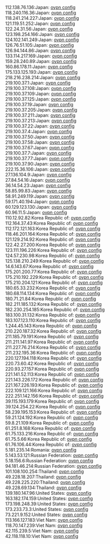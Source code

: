112.138.76.136:Japan: [ovpn config](vpn/112_138_76_136.ovpn)  
118.240.116.36:Japan: [ovpn config](vpn/118_240_116_36.ovpn)  
118.241.214.227:Japan: [ovpn config](vpn/118_241_214_227.ovpn)  
121.119.51.252:Japan: [ovpn config](vpn/121_119_51_252.ovpn)  
122.24.31.56:Japan: [ovpn config](vpn/122_24_31_56.ovpn)  
123.198.254.166:Japan: [ovpn config](vpn/123_198_254_166.ovpn)  
124.102.141.249:Japan: [ovpn config](vpn/124_102_141_249.ovpn)  
126.76.51.105:Japan: [ovpn config](vpn/126_76_51_105.ovpn)  
126.94.144.86:Japan: [ovpn config](vpn/126_94_144_86.ovpn)  
133.114.217.169:Japan: [ovpn config](vpn/133_114_217_169.ovpn)  
159.28.240.89:Japan: [ovpn config](vpn/159_28_240_89.ovpn)  
160.86.178.11:Japan: [ovpn config](vpn/160_86_178_11.ovpn)  
175.133.125.193:Japan: [ovpn config](vpn/175_133_125_193.ovpn)  
218.216.238.214:Japan: [ovpn config](vpn/218_216_238_214.ovpn)  
219.100.37.1:Japan: [ovpn config](vpn/219_100_37_1.ovpn)  
219.100.37.108:Japan: [ovpn config](vpn/219_100_37_108.ovpn)  
219.100.37.109:Japan: [ovpn config](vpn/219_100_37_109.ovpn)  
219.100.37.125:Japan: [ovpn config](vpn/219_100_37_125.ovpn)  
219.100.37.19:Japan: [ovpn config](vpn/219_100_37_19.ovpn)  
219.100.37.205:Japan: [ovpn config](vpn/219_100_37_205.ovpn)  
219.100.37.211:Japan: [ovpn config](vpn/219_100_37_211.ovpn)  
219.100.37.213:Japan: [ovpn config](vpn/219_100_37_213.ovpn)  
219.100.37.22:Japan: [ovpn config](vpn/219_100_37_22.ovpn)  
219.100.37.4:Japan: [ovpn config](vpn/219_100_37_4.ovpn)  
219.100.37.50:Japan: [ovpn config](vpn/219_100_37_50.ovpn)  
219.100.37.58:Japan: [ovpn config](vpn/219_100_37_58.ovpn)  
219.100.37.67:Japan: [ovpn config](vpn/219_100_37_67.ovpn)  
219.100.37.7:Japan: [ovpn config](vpn/219_100_37_7.ovpn)  
219.100.37.77:Japan: [ovpn config](vpn/219_100_37_77.ovpn)  
219.100.37.90:Japan: [ovpn config](vpn/219_100_37_90.ovpn)  
222.15.36.106:Japan: [ovpn config](vpn/222_15_36_106.ovpn)  
27.136.104.9:Japan: [ovpn config](vpn/27_136_104_9.ovpn)  
27.84.54.16:Japan: [ovpn config](vpn/27_84_54_16.ovpn)  
36.14.54.23:Japan: [ovpn config](vpn/36_14_54_23.ovpn)  
58.85.99.83:Japan: [ovpn config](vpn/58_85_99_83.ovpn)  
58.91.249.119:Japan: [ovpn config](vpn/58_91_249_119.ovpn)  
59.171.40.194:Japan: [ovpn config](vpn/59_171_40_194.ovpn)  
60.129.123.130:Japan: [ovpn config](vpn/60_129_123_130.ovpn)  
60.96.11.5:Japan: [ovpn config](vpn/60_96_11_5.ovpn)  
110.12.92.82:Korea Republic of: [ovpn config](vpn/110_12_92_82.ovpn)  
112.164.37.43:Korea Republic of: [ovpn config](vpn/112_164_37_43.ovpn)  
112.172.121.163:Korea Republic of: [ovpn config](vpn/112_172_121_163.ovpn)  
118.46.201.164:Korea Republic of: [ovpn config](vpn/118_46_201_164.ovpn)  
121.129.214.92:Korea Republic of: [ovpn config](vpn/121_129_214_92.ovpn)  
122.42.27.200:Korea Republic of: [ovpn config](vpn/122_42_27_200.ovpn)  
123.111.196.226:Korea Republic of: [ovpn config](vpn/123_111_196_226.ovpn)  
124.57.230.98:Korea Republic of: [ovpn config](vpn/124_57_230_98.ovpn)  
125.138.210.249:Korea Republic of: [ovpn config](vpn/125_138_210_249.ovpn)  
14.6.143.67:Korea Republic of: [ovpn config](vpn/14_6_143_67.ovpn)  
175.201.200.77:Korea Republic of: [ovpn config](vpn/175_201_200_77.ovpn)  
175.210.192.229:Korea Republic of: [ovpn config](vpn/175_210_192_229.ovpn)  
175.210.204.121:Korea Republic of: [ovpn config](vpn/175_210_204_121.ovpn)  
180.65.33.232:Korea Republic of: [ovpn config](vpn/180_65_33_232.ovpn)  
180.68.114.134:Korea Republic of: [ovpn config](vpn/180_68_114_134.ovpn)  
180.71.21.84:Korea Republic of: [ovpn config](vpn/180_71_21_84.ovpn)  
182.211.185.132:Korea Republic of: [ovpn config](vpn/182_211_185_132.ovpn)  
182.230.254.185:Korea Republic of: [ovpn config](vpn/182_230_254_185.ovpn)  
183.100.31.132:Korea Republic of: [ovpn config](vpn/183_100_31_132.ovpn)  
183.107.123.110:Korea Republic of: [ovpn config](vpn/183_107_123_110.ovpn)  
1.244.45.143:Korea Republic of: [ovpn config](vpn/1_244_45_143.ovpn)  
210.220.187.32:Korea Republic of: [ovpn config](vpn/210_220_187_32.ovpn)  
211.185.79.191:Korea Republic of: [ovpn config](vpn/211_185_79_191.ovpn)  
211.211.141.97:Korea Republic of: [ovpn config](vpn/211_211_141_97.ovpn)  
211.227.76.214:Korea Republic of: [ovpn config](vpn/211_227_76_214.ovpn)  
211.232.195.36:Korea Republic of: [ovpn config](vpn/211_232_195_36.ovpn)  
220.127.194.118:Korea Republic of: [ovpn config](vpn/220_127_194_118.ovpn)  
220.73.60.42:Korea Republic of: [ovpn config](vpn/220_73_60_42.ovpn)  
220.93.27.157:Korea Republic of: [ovpn config](vpn/220_93_27_157.ovpn)  
221.141.52.113:Korea Republic of: [ovpn config](vpn/221_141_52_113.ovpn)  
221.143.226.172:Korea Republic of: [ovpn config](vpn/221_143_226_172.ovpn)  
221.167.226.193:Korea Republic of: [ovpn config](vpn/221_167_226_193.ovpn)  
222.109.121.166:Korea Republic of: [ovpn config](vpn/222_109_121_166.ovpn)  
222.251.142.156:Korea Republic of: [ovpn config](vpn/222_251_142_156.ovpn)  
39.115.193.179:Korea Republic of: [ovpn config](vpn/39_115_193_179.ovpn)  
39.124.254.22:Korea Republic of: [ovpn config](vpn/39_124_254_22.ovpn)  
58.239.195.153:Korea Republic of: [ovpn config](vpn/58_239_195_153.ovpn)  
59.21.124.192:Korea Republic of: [ovpn config](vpn/59_21_124_192.ovpn)  
59.8.21.109:Korea Republic of: [ovpn config](vpn/59_8_21_109.ovpn)  
61.251.8.168:Korea Republic of: [ovpn config](vpn/61_251_8_168.ovpn)  
61.75.133.216:Korea Republic of: [ovpn config](vpn/61_75_133_216.ovpn)  
61.75.5.66:Korea Republic of: [ovpn config](vpn/61_75_5_66.ovpn)  
61.76.106.44:Korea Republic of: [ovpn config](vpn/61_76_106_44.ovpn)  
5.181.235.14:Romania: [ovpn config](vpn/5_181_235_14.ovpn)  
5.143.53.121:Russian Federation: [ovpn config](vpn/5_143_53_121.ovpn)  
5.18.156.6:Russian Federation: [ovpn config](vpn/5_18_156_6.ovpn)  
94.181.46.214:Russian Federation: [ovpn config](vpn/94_181_46_214.ovpn)  
101.108.100.254:Thailand: [ovpn config](vpn/101_108_100_254.ovpn)  
49.228.18.207:Thailand: [ovpn config](vpn/49_228_18_207.ovpn)  
49.228.225.220:Thailand: [ovpn config](vpn/49_228_225_220.ovpn)  
49.228.69.134:Thailand: [ovpn config](vpn/49_228_69_134.ovpn)  
139.180.147.96:United States: [ovpn config](vpn/139_180_147_96.ovpn)  
163.182.174.159:United States: [ovpn config](vpn/163_182_174_159.ovpn)  
173.198.248.39:United States: [ovpn config](vpn/173_198_248_39.ovpn)  
173.233.73.3:United States: [ovpn config](vpn/173_233_73_3.ovpn)  
73.221.9.152:United States: [ovpn config](vpn/73_221_9_152.ovpn)  
113.166.127.183:Viet Nam: [ovpn config](vpn/113_166_127_183.ovpn)  
118.70.147.239:Viet Nam: [ovpn config](vpn/118_70_147_239.ovpn)  
42.115.239.5:Viet Nam: [ovpn config](vpn/42_115_239_5.ovpn)  
42.118.118.10:Viet Nam: [ovpn config](vpn/42_118_118_10.ovpn)  
